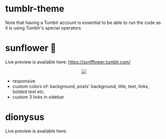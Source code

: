 # tumblr-theme


Note that having a Tumblr account is essential to be able to run the code as it is using Tumblr's special operators
     
sunflower 🌻
===================

Live preview is available here: https://sxnfflower.tumblr.com/
<div style="text-align:center"><img src="docs/sf.gif" /></div>
<ul>
<li>responsive</li>
<li>custom colors of: background, posts' background, title, text, links, bolded text etc. </li>
<li>custom 3 links in sidebar </li>
</ul>

dionysus
===================

Live preview is available here:
